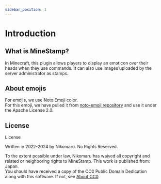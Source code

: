 ```yaml
---
sidebar_position: 1
---
```


# Introduction

## What is MineStamp?
In Minecraft, this plugin allows players to display an emoticon over their heads when they use commands.
It can also use images uploaded by the server administrator as stamps.

## About emojis
For emojis, we use Noto Emoji color.<br />
For this emoji, we have pulled it from [noto-emoji repository](https://github.com/googlefonts/noto-emoji) and use it under the Apache License 2.0.

## License
License

Written in 2022-2024 by Nikomaru. No Rights Reserved.

To the extent possible under law, Nikomaru has waived all copyright and related or neighboring rights to MineStamp. This work is published from: Japan.<br />
You should have received a copy of the CC0 Public Domain Dedication along with this software. If not, see [About CC0](http://creativecommons.org/publicdomain/zero/1.0/).